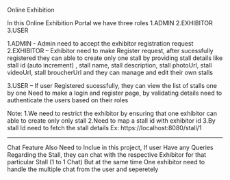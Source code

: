 Online Exhibition

In this Online Exhibition Portal we have three roles 1.ADMIN 2.EXHIBITOR 3.USER

1.ADMIN - Admin need to accept the exhibitor registration request 2.EXHIBITOR – Exhibitor need to make Register request, after sucessfully registered they can able to create only one stall by providing stall details like stall id (auto increment) , stall name, stall description, stall photoUrl, stall videoUrl, stall broucherUrl and they can manage and edit their own stalls

3.USER – If user Registered sucessfully, they can view the list of stalls one by one Need to make a login and register page, by validating details need to authenticate the users based on their roles

Note: 1.We need to restrict the exhibitor by ensuring that one exhibitor can able to create only only stall 2.Need to map a stall id with exhibitor id 3.By stall Id need to fetch the stall details Ex: https://localhost:8080/stall/1


---------------------------

Chat Feature Also Need to Inclue in this project,
If user Have any Queries Regarding the Stall, they can chat with the respective Exhibitor for that particular Stall (1 to 1 Chat)
But at the same time One exhibitor need to handle the multiple chat from the user and seperetely
